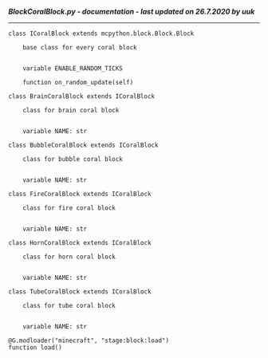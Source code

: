 ***BlockCoralBlock.py - documentation - last updated on 26.7.2020 by uuk***
___

    class ICoralBlock extends mcpython.block.Block.Block
        
        base class for every coral block


        variable ENABLE_RANDOM_TICKS

        function on_random_update(self)

    class BrainCoralBlock extends ICoralBlock
        
        class for brain coral block


        variable NAME: str

    class BubbleCoralBlock extends ICoralBlock
        
        class for bubble coral block


        variable NAME: str

    class FireCoralBlock extends ICoralBlock
        
        class for fire coral block


        variable NAME: str

    class HornCoralBlock extends ICoralBlock
        
        class for horn coral block


        variable NAME: str

    class TubeCoralBlock extends ICoralBlock
        
        class for tube coral block


        variable NAME: str

    @G.modloader("minecraft", "stage:block:load")
    function load()